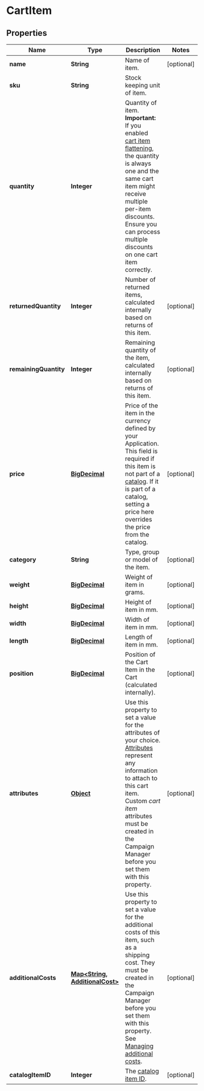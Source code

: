 

# CartItem

## Properties

Name | Type | Description | Notes
------------ | ------------- | ------------- | -------------
**name** | **String** | Name of item. |  [optional]
**sku** | **String** | Stock keeping unit of item. | 
**quantity** | **Integer** | Quantity of item. **Important:** If you enabled [cart item flattening](https://docs.talon.one/docs/product/campaigns/campaign-evaluation#flattening), the quantity is always one and the same cart item might receive multiple per-item discounts. Ensure you can process multiple discounts on one cart item correctly.  | 
**returnedQuantity** | **Integer** | Number of returned items, calculated internally based on returns of this item. |  [optional]
**remainingQuantity** | **Integer** | Remaining quantity of the item, calculated internally based on returns of this item. |  [optional]
**price** | [**BigDecimal**](BigDecimal.md) | Price of the item in the currency defined by your Application. This field is required if this item is not part of a [catalog](https://docs.talon.one/docs/product/account/dev-tools/managing-cart-item-catalogs). If it is part of a catalog, setting a price here overrides the price from the catalog.  |  [optional]
**category** | **String** | Type, group or model of the item. |  [optional]
**weight** | [**BigDecimal**](BigDecimal.md) | Weight of item in grams. |  [optional]
**height** | [**BigDecimal**](BigDecimal.md) | Height of item in mm. |  [optional]
**width** | [**BigDecimal**](BigDecimal.md) | Width of item in mm. |  [optional]
**length** | [**BigDecimal**](BigDecimal.md) | Length of item in mm. |  [optional]
**position** | [**BigDecimal**](BigDecimal.md) | Position of the Cart Item in the Cart (calculated internally). |  [optional]
**attributes** | [**Object**](.md) | Use this property to set a value for the attributes of your choice. [Attributes](https://docs.talon.one/docs/dev/concepts/attributes) represent any information to attach to this cart item.  Custom _cart item_ attributes must be created in the Campaign Manager before you set them with this property.  |  [optional]
**additionalCosts** | [**Map&lt;String, AdditionalCost&gt;**](AdditionalCost.md) | Use this property to set a value for the additional costs of this item, such as a shipping cost. They must be created in the Campaign Manager before you set them with this property. See [Managing additional costs](https://docs.talon.one/docs/product/account/dev-tools/managing-additional-costs).  |  [optional]
**catalogItemID** | **Integer** | The [catalog item ID](https://docs.talon.one/docs/product/account/dev-tools/managing-cart-item-catalogs/#synchronizing-cart-item-catalogs). |  [optional]



